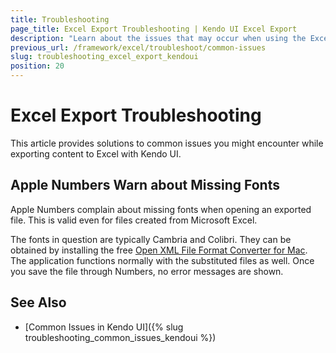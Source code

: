 ```yaml
---
title: Troubleshooting
page_title: Excel Export Troubleshooting | Kendo UI Excel Export
description: "Learn about the issues that may occur when using the Excel Export with Kendo UI controls."
previous_url: /framework/excel/troubleshoot/common-issues
slug: troubleshooting_excel_export_kendoui
position: 20
---
```


# Excel Export Troubleshooting

This article provides solutions to common issues you might encounter while exporting content to Excel with Kendo UI.

## Apple Numbers Warn about Missing Fonts

Apple Numbers complain about missing fonts when opening an exported file. This is valid even for files created from Microsoft Excel.

The fonts in question are typically Cambria and Colibri. They can be obtained by installing the free [Open XML File Format Converter for Mac](https://support.microsoft.com/en-us/kb/960403). The application functions normally with the substituted files as well. Once you save the file through Numbers, no error messages are shown.

## See Also

* [Common Issues in Kendo UI]({% slug troubleshooting_common_issues_kendoui %})

